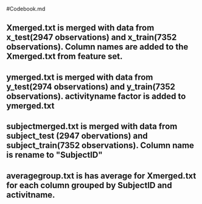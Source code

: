 #Codebook.md
## Xmerged.txt is merged with data from x_test(2947 observations) and x_train(7352 observations). Column names are added to the Xmerged.txt from feature set.
## ymerged.txt is merged with data from y_test(2974 observations) and y_train(7352 observations). activityname factor is added to ymerged.txt
## subjectmerged.txt is merged with data from subject_test (2947 obervations) and subject_train(7352 observations). Column name is rename to "SubjectID"
## averagegroup.txt is has average for Xmerged.txt for each column grouped by SubjectID and activitname.
